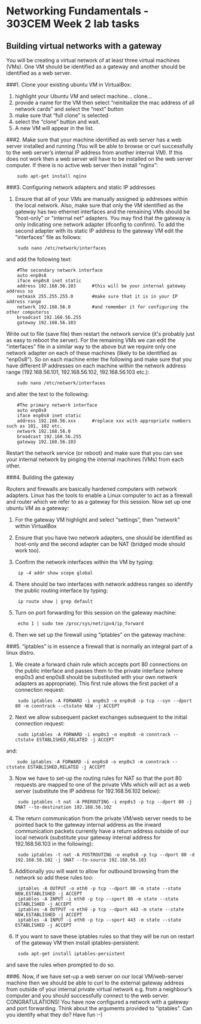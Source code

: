 
# Networking Fundamentals - 303CEM Week 2 lab tasks

## Building virtual networks with a gateway

You will be creating a virtual network of at least three virtual machines (VMs). One VM should be identified as a gateway and another should be identified as a web server.

###1. Clone your existing ubuntu VM in VirtualBox:
1. highlight your Ubuntu VM and select machine… clone…
2. provide a name for the VM then select “reinitialize the mac address of all network cards” and select the “next” button
3. make sure that “full clone” is selected
4. select the “clone” button and wait.
5. A new VM will appear in the list.

###2. Make sure that your machine identified as web server has a web server installed and running (You will be able to browse or curl successfully to the web server’s internal IP address from another internal VM). If this does not work then a web server will have to be installed on the web server computer. If there is no active web server then install “nginx”:

		sudo apt-get install nginx

###3. Configuring network adapters and static IP addresses

1. Ensure that all of your VMs are manually assigned ip addresses within the local network. Also, make sure that only the VM identified as the gateway has two ethernet interfaces and the remaining VMs should be “host-only” or "internal net" adapters. You may find that the gateway is only indicating one network adapter (ifconfig to confirm). To add the second adapter with its static IP address to the gateway VM edit the "interfaces" file as follows:

		sudo nano /etc/network/interfaces

and add the following text:

		#The secondary network interface
		auto enp0s8
		iface enp0s8 inet static
		address 192.168.56.103		#this will be your internal gateway address so
		netmask 255.255.255.0		#make sure that it is in your IP address range
		network 192.168.56.0		#and remember it for configuring the other computerss
		broadcast 192.168.56.255
		gateway 192.168.56.103
	
Write out to file (save file) then restart the network service (it's probably just as easy to reboot the server). For the remaining VMs we can edit the "interfaces" file in a similar way to the above but we require only one network adapter on each of these machines (likely to be identified as "enp0s8"). So on each machine enter the following and make sure that you have different IP addresses on each machine within the network address range (192.168.56.101, 192.168.56.102, 192.168.56.103 etc.):

		sudo nano /etc/network/interfaces
		
and alter the text to the following:

		#The primary network interface
		auto enp0s8
		iface enp0s8 inet static
		address 192.168.56.xxx		#replace xxx with appropriate numbers such as 101, 102 etc.
		network 192.168.56.0
		broadcast 192.168.56.255
		gateway 192.168.56.103
		
Restart the network service (or reboot) and make sure that you can see your internal network by pinging the internal machines (VMs) from each other. 

###4. Building the gateway 

Routers and firewalls are basically hardened computers with network adapters. Linux has the tools to enable a Linux computer to act as a firewall and router which we refer to as a gateway for this session. Now set up one ubuntu VM as a gateway:

1. For the gateway VM highlight and select “settings”, then "network" within VirtualBox
2. Ensure that you have two network adapters, one should be identified as host-only and the second adapter can be NAT (bridged mode should work too).
3. Confirm the network interfaces within the VM by typing:

		ip -4 addr show scope global
		
4. There should be two interfaces with network address ranges so identify the public routing interface by typing:

		ip route show | grep default
		
5. Turn on port forwarding for this session on the gateway machine:

		echo 1 | sudo tee /proc/sys/net/ipv4/ip_forward

6. Then we set up the firewall using “iptables” on the gateway machine:

###5. “iptables” is in essence a firewall that is normally an integral part of a linux distro.

1. We create a forward chain rule which accepts port 80 connections on the public interface and passes them to the private interface (where enp0s3 and enp0s8 should be substituted with your own network adapters as appropriate). This first rule allows the first packet of a connection request:

		sudo iptables -A FORWARD -i enp0s3 -o enp0s8 -p tcp --syn --dport 80 -m conntrack --ctstate NEW -j ACCEPT

2. Next we allow subsequent packet exchanges subsequent to the initial connection request:

		sudo iptables -A FORWARD -i enp0s3 -o enp0s8 -m conntrack --ctstate ESTABLISHED,RELATED -j ACCEPT

and:

		sudo iptables -A FORWARD -i enp0s8 -o enp0s3 -m conntrack --ctstate ESTABLISHED,RELATED -j ACCEPT

3. Now we have to set-up the routing rules for NAT so that the port 80 requests are mapped to one of the private VMs which will act as a web server (substitute the IP address for 192.168.56.102 below):

		sudo iptables -t nat -A PREROUTING -i enp0s3 -p tcp --dport 80 -j DNAT --to-destination 192.168.56.102

4. The return communication from the private VM/web server needs to be pointed back to the gateway internal address as the inward communication packets currently have a return address outside of our local network (substitute your gateway internal address for 192.168.56.103 in the following):

		sudo iptables -t nat -A POSTROUTING -o enp0s8 -p tcp --dport 80 -d 192.168.56.102 -j SNAT --to-source 192.168.56.103

5. Additionally you will want to allow for outbound browsing from the network so add these rules too:

		iptables -A OUTPUT -o eth0 -p tcp --dport 80 -m state --state NEW,ESTABLISHED -j ACCEPT
		iptables -A INPUT -i eth0 -p tcp --sport 80 -m state --state ESTABLISHED -j ACCEPT
		iptables -A OUTPUT -o eth0 -p tcp --dport 443 -m state --state NEW,ESTABLISHED -j ACCEPT
		iptables -A INPUT -i eth0 -p tcp --sport 443 -m state --state ESTABLISHED -j ACCEPT

6. If you want to save these iptables rules so that they will be run on restart of the gateway VM then install iptables-persistent:

		sudo apt-get install iptables-persistent
		
and save the rules when prompted to do so.

###6. Now, if we have set-up a web server on our local VM/web-server machine then we should be able to curl to the external gateway address from outside of your internal private virtual network e.g. from a neighbour’s computer and you should successfully connect to the web server. CONGRATULATIONS! You have now configured a network with a gateway and port forwarding. Think about the arguments provided to “iptables”. Can you identify what they do? Have fun :-)
